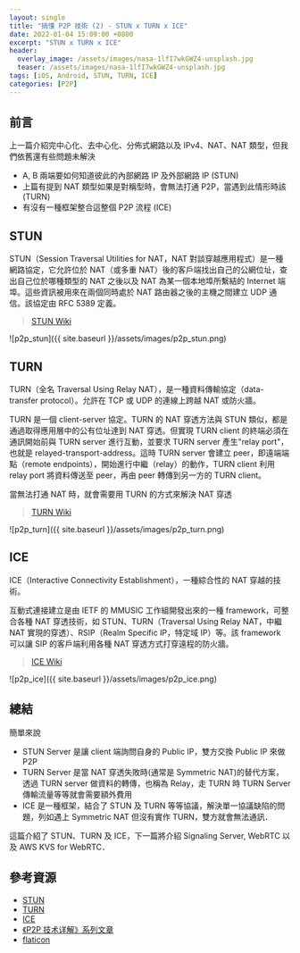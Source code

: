 ```yaml
---
layout: single
title: "搞懂 P2P 技術 (2) - STUN x TURN x ICE"
date: 2022-01-04 15:09:00 +0800
excerpt: "STUN x TURN x ICE"
header:
  overlay_image: /assets/images/nasa-1lfI7wkGWZ4-unsplash.jpg
  teaser: /assets/images/nasa-1lfI7wkGWZ4-unsplash.jpg
tags: [iOS, Android, STUN, TURN, ICE]
categories: [P2P]
---
```


## 前言

上一篇介紹完中心化、去中心化、分佈式網路以及 IPv4、NAT、NAT 類型，但我們依舊還有些問題未解決

- A, B 兩端要如何知道彼此的內部網路 IP 及外部網路 IP (STUN)
- 上篇有提到 NAT 類型如果是對稱型時，會無法打通 P2P，當遇到此情形時該 (TURN)
- 有沒有一種框架整合這整個 P2P 流程 (ICE)

## STUN

STUN（Session Traversal Utilities for NAT，NAT 對談穿越應用程式）是一種網路協定，它允許位於 NAT（或多重 NAT）後的客戶端找出自己的公網位址，查出自己位於哪種類型的 NAT 之後以及 NAT 為某一個本地埠所繫結的 Internet 端埠。這些資訊被用來在兩個同時處於 NAT 路由器之後的主機之間建立 UDP 通信。該協定由 RFC 5389 定義。

> [STUN Wiki](https://zh.wikipedia.org/wiki/STUN)

![p2p_stun]({{ site.baseurl }}/assets/images/p2p_stun.png)

## TURN

TURN（全名 Traversal Using Relay NAT），是一種資料傳輸協定（data-transfer protocol）。允許在 TCP 或 UDP 的連線上跨越 NAT 或防火牆。

TURN 是一個 client-server 協定。TURN 的 NAT 穿透方法與 STUN 類似，都是通過取得應用層中的公有位址達到 NAT 穿透。但實現 TURN client 的終端必須在通訊開始前與 TURN server 進行互動，並要求 TURN server 產生"relay port"，也就是 relayed-transport-address。這時 TURN server 會建立 peer，即遠端端點（remote endpoints），開始進行中繼（relay）的動作，TURN client 利用 relay port 將資料傳送至 peer，再由 peer 轉傳到另一方的 TURN client。

當無法打通 NAT 時，就會需要用 TURN 的方式來解決 NAT 穿透

> [TURN Wiki](https://zh.wikipedia.org/wiki/TURN)

![p2p_turn]({{ site.baseurl }}/assets/images/p2p_turn.png)

## ICE

ICE（Interactive Connectivity Establishment），一種綜合性的 NAT 穿越的技術。

互動式連接建立是由 IETF 的 MMUSIC 工作組開發出來的一種 framework，可整合各種 NAT 穿透技術，如 STUN、TURN（Traversal Using Relay NAT，中繼 NAT 實現的穿透）、RSIP（Realm Specific IP，特定域 IP）等。該 framework 可以讓 SIP 的客戶端利用各種 NAT 穿透方式打穿遠程的防火牆。

> [ICE Wiki](https://zh.wikipedia.org/wiki/%E4%BA%92%E5%8B%95%E5%BC%8F%E9%80%A3%E6%8E%A5%E5%BB%BA%E7%AB%8B)

![p2p_ice]({{ site.baseurl }}/assets/images/p2p_ice.png)

## 總結

簡單來說

- STUN Server 是讓 client 端詢問自身的 Public IP，雙方交換 Public IP 來做 P2P
- TURN Server 是當 NAT 穿透失敗時(通常是 Symmetric NAT)的替代方案，透過 TURN server 做資料的轉傳，也稱為 Relay，走 TURN 時 TURN Server 傳輸流量等等就會需要額外費用
- ICE 是一種框架，結合了 STUN 及 TURN 等等協議，解決單一協議缺陷的問題，列如遇上 Symmetric NAT 但沒有實作 TURN，雙方就會無法通訊．

這篇介紹了 STUN、TURN 及 ICE，下一篇將介紹 Signaling Server, WebRTC 以及 AWS KVS for WebRTC．

## 參考資源

- [STUN](https://zh.wikipedia.org/wiki/STUN)
- [TURN](https://zh.wikipedia.org/wiki/TURN)
- [ICE](https://zh.wikipedia.org/wiki/%E4%BA%92%E5%8B%95%E5%BC%8F%E9%80%A3%E6%8E%A5%E5%BB%BA%E7%AB%8B)
- [《P2P 技术详解》系列文章](http://www.52im.net/thread-50-1-1.html)
- [flaticon](https://www.flaticon.com/)
